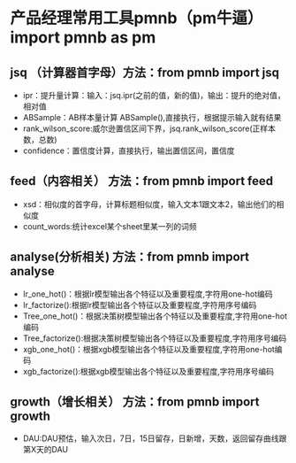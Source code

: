 # 产品经理常用工具pmnb（pm牛逼） import pmnb as pm

## jsq （计算器首字母）方法：from pmnb import jsq
 * ipr：提升量计算：输入：jsq.ipr(之前的值，新的值)，输出：提升的绝对值，相对值  
 * ABSample：AB样本量计算  ABSample(),直接执行，根据提示输入就有结果
 * rank_wilson_score:威尔逊置信区间下界，jsq.rank_wilson_score(正样本数，总数)
 * confidence：置信度计算，直接执行，输出置信区间，置信度

## feed（内容相关） 方法：from pmnb import feed
 * xsd：相似度的首字母，计算标题相似度，输入文本1跟文本2，输出他们的相似度
 * count_words:统计excel某个sheet里某一列的词频

## analyse(分析相关) 方法：from pmnb import analyse
 * lr_one_hot()：根据lr模型输出各个特征以及重要程度,字符用one-hot编码
 * lr_factorize():根据lr模型输出各个特征以及重要程度,字符用序号编码
 * Tree_one_hot()：根据决策树模型输出各个特征以及重要程度,字符用one-hot编码
 * Tree_factorize():根据决策树模型输出各个特征以及重要程度,字符用序号编码
 * xgb_one_hot()：根据xgb模型输出各个特征以及重要程度,字符用one-hot编码
 * xgb_factorize():根据xgb模型输出各个特征以及重要程度,字符用序号编码


## growth（增长相关） 方法：from pmnb import growth
 * DAU:DAU预估，输入次日，7日，15日留存，日新增，天数，返回留存曲线跟第X天的DAU
